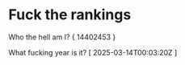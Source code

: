 # Fuck the rankings

Who the hell am I?
{ 14402453 }

What fucking year is it?
[ 2025-03-14T00:03:20Z ]
